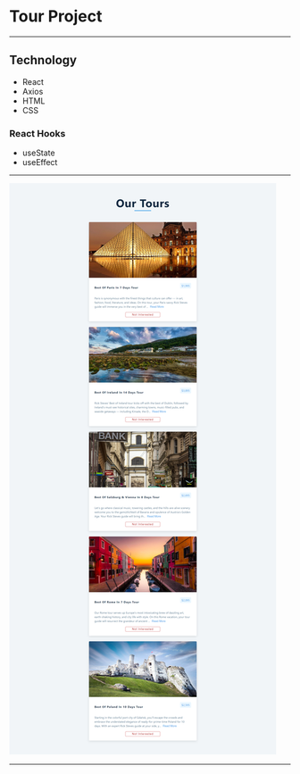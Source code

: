 # Tour Project

---

## Technology

- React
- Axios
- HTML
- CSS

### React Hooks

- useState
- useEffect

---

![Tour Project](/public/tour_project_preview.png)

---
